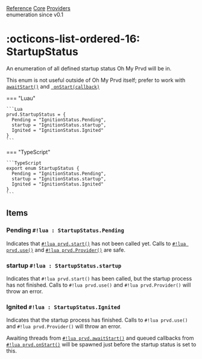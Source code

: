 <div class="ompdoc-reference-breadcrumbs">
<a href="../../../">Reference</a>
<a href="../../">Core</a>
<a href="../">Providers</a>
</div>

<div class="ompdoc-reference-tags">
<span class="ompdoc-reference-highlight">enumeration</span>
<span class="ompdoc-reference-since">since v0.1</span>
</div>

# :octicons-list-ordered-16: StartupStatus

An enumeration of all defined startup status Oh My Prvd will be in.

This enum is not useful outside of Oh My Prvd itself; prefer to work with
[`awaitStart()`](await-start.md) and [`
onStart(callback)`](on-start.md)

=== "Luau"

    ```Lua
    prvd.StartupStatus = {
      Pending = "IgnitionStatus.Pending",
      startup = "IgnitionStatus.startup",
      Ignited = "IgnitionStatus.Ignited"
    }
    ```

=== "TypeScript"

    ```TypeScript
    export enum StartupStatus {
      Pending = "IgnitionStatus.Pending",
      startup = "IgnitionStatus.startup",
      Ignited = "IgnitionStatus.Ignited"
    }
    ```

## Items

### Pending `#!lua : StartupStatus.Pending`

Indicates that [`#!lua prvd.start()`](start.md) has not been called yet. Calls
to [`#!lua prvd.use()`](use.md) and [`#!lua prvd.Provider()`](provider.md) are
safe.

### startup `#!lua : StartupStatus.startup`

Indicates that `#!lua prvd.start()` has been called, but the startup process
has not finished. Calls to `#!lua prvd.use()` and `#!lua prvd.Provider()` will
throw an error.

### Ignited `#!lua : StartupStatus.Ignited`

Indicates that the startup process has finished. Calls to `#!lua prvd.use()`
and `#!lua prvd.Provider()` will throw an error.

Awaiting threads from [`#!lua prvd.awaitStart()`](await-start.md) and
queued callbacks from [`#!lua prvd.onStart()`](on-start.md) will be
spawned just before the startup status is set to this.
